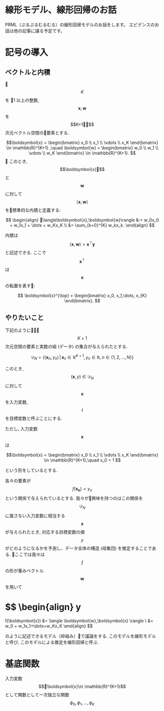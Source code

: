 # 線形モデル、線形回帰のお話

PRML（ぷるぷるむるむる）の線形回帰モデルのお話をします。
エビデンスのお話は他の記事に譲る予定です。

# 記号の導入
## ベクトルと内積

$$K$$ を 1 以上の整数, $$\boldsymbol{x},\boldsymbol{w}$$ を $$K+1$$ 次元ベクトル空間の要素とする.

$$\boldsymbol{x} =
\begin{bmatrix}
x_0 \\
x_1 \\
\vdots \\
x_K
\end{bmatrix}
\in \mathbb{R}^{K+1}
,\quad
\boldsymbol{w} =
\begin{bmatrix}
w_0 \\
w_1 \\
\vdots \\
w_K
\end{bmatrix}
\in \mathbb{R}^{K+1}.
$$

このとき, $$\boldsymbol{x}$$ と $$\boldsymbol{w}$$ に対して $$\langle\boldsymbol{x},\boldsymbol{w}\rangle$$ を標準的な内積と定義する:

$$
\begin{align}
\langle\boldsymbol{x},\boldsymbol{w}\rangle
&:=
w_0x_0 + w_1x_1 + \dots + w_Kx_K \\
&=
\sum_{k=0}^{K} w_kx_k.
\end{align}
$$

内積は $$\langle\boldsymbol{x},\boldsymbol{w}\rangle = \boldsymbol{x}^{\top} \boldsymbol{y}$$ と記述できる. ここで $$\boldsymbol{x}^{\top}$$ は $$\boldsymbol{x}$$ の転置を表す:

$$
\boldsymbol{x}^{\top} =
\begin{bmatrix}
x_0, x_1,\dots, x_{K}
\end{bmatrix}.
$$



## やりたいこと

下記のように $$K+1$$ 次元空間の要素と実数の組 (データ)
の集合が与えられたとする.

$$
\mathcal{D}_N = \{(\boldsymbol{x}_n,y_n)\, | \, \boldsymbol{x}_n \in \mathbb{R}^{K+1}, y_n \in\mathbb{R}, n \in \{1,2,\dots,N\} \}
$$

このとき, $$(\boldsymbol{x},y) \in \mathcal{D}_N$$ に対して $$\boldsymbol{x}$$ を入力変数, $$t$$ を目標変数と呼ぶことにする.

ただし, 入力変数 $$\boldsymbol{x}$$ は

$$\boldsymbol{x} =
\begin{bmatrix}
x_0 \\
x_1 \\
\vdots \\
x_K
\end{bmatrix}
\in \mathbb{R}^{K+1},\quad x_0 = 1
$$

という形をしているとする.

各々の要素が $$f(\boldsymbol{x_n})=y_n$$ という関係で与えられているとする. 我々が興味を持つのはこの関係を $$\mathcal{D}_N$$ に属さない入力変数に相当する $$\boldsymbol{x}$$ が与えられたとき, 対応する目標変数の値 $$y$$ がどのようになるかを予測し、データ全体の構造 (母集団) を推定することである. ここでは我々は $$f$$ の形が重みベクトル $$\boldsymbol{w}$$ を用いて

$$
\begin{align}
y
=
f(\boldsymbol{x})
&=
\langle \boldsymbol{w},\boldsymbol{x} \rangle \\
&= w_0 + w_1x_1+\dots+w_Kx_K
\end{align}
$$

のように記述できるモデル（枠組み）で議論をする. このモデルを線形モデルと呼び, このモデルによる推定を線形回帰と呼ぶ.

# 基底関数

入力変数 $$\boldsymbol{x}\in \mathbb{R}^{K+1}$$ として関数として一次独立な関数 $$\phi_0,\phi_1,\dots,\phi_K$$

